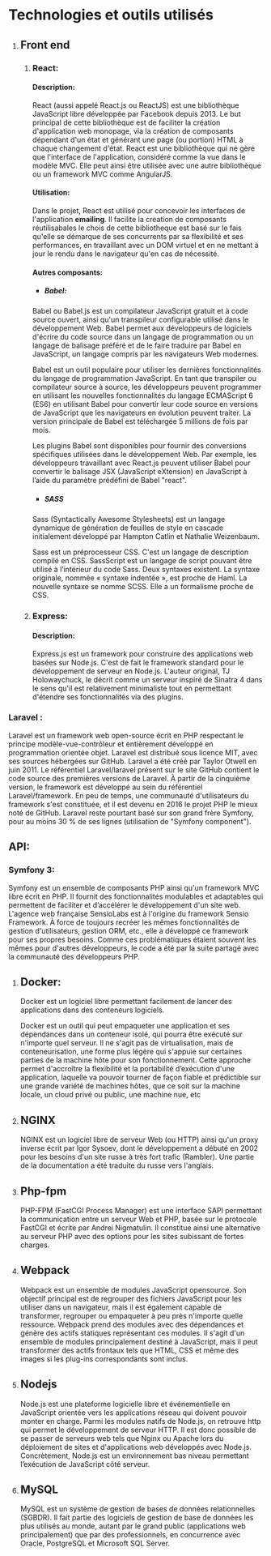 # Technologies et outils utilisés
1. ## Front end
    1. ### React:

        #### Description:
        React (aussi appelé React.js ou ReactJS) est une bibliothèque JavaScript libre développée par Facebook depuis 2013. Le but principal de cette bibliothèque est de faciliter la création d'application web monopage, via la création de composants dépendant d'un état et générant une page (ou portion) HTML à chaque changement d'état.
        React est une bibliothèque qui ne gère que l'interface de l'application, considéré comme la vue dans le modèle MVC. Elle peut ainsi être utilisée avec une autre bibliothèque ou un framework MVC comme AngularJS.

        #### Utilisation:
        Dans le projet, React est utilisé pour concevoir les interfaces de l'application **emailing**.
        Il facilite la creation de composants réutilisabales
        le chois de cette bibliotheque est basé sur le fais qu'elle se démarque de ses concurrents par sa flexibilité et ses performances, en travaillant avec un DOM virtuel et en ne mettant à jour le rendu dans le navigateur qu'en cas de nécessité.

        #### Autres composants:
        * ##### Babel:
        Babel ou Babel.js est un compilateur JavaScript gratuit et à code source ouvert, ainsi qu'un transpileur configurable utilisé dans le développement Web. Babel permet aux développeurs de logiciels d'écrire du code source dans un langage de programmation ou un langage de balisage préféré et de le faire traduire par Babel en JavaScript, un langage compris par les navigateurs Web modernes.

        Babel est un outil populaire pour utiliser les dernières fonctionnalités du langage de programmation JavaScript. En tant que transpiler ou compilateur source à source, les développeurs peuvent programmer en utilisant les nouvelles fonctionnalités du langage ECMAScript 6 (ES6) en utilisant Babel pour convertir leur code source en versions de JavaScript que les navigateurs en évolution peuvent traiter. La version principale de Babel est téléchargée 5 millions de fois par mois.

        Les plugins Babel sont disponibles pour fournir des conversions spécifiques utilisées dans le développement Web. Par exemple, les développeurs travaillant avec React.js peuvent utiliser Babel pour convertir le balisage JSX (JavaScript eXtension) en JavaScript à l’aide du paramètre prédéfini de Babel "react".

        * ##### SASS
        Sass (Syntactically Awesome Stylesheets) est un langage dynamique de génération de feuilles de style en cascade initialement développé par Hampton Catlin et Nathalie Weizenbaum.

        Sass est un préprocesseur CSS. C'est un langage de description compilé en CSS. SassScript est un langage de script pouvant être utilisé à l’intérieur du code Sass. Deux syntaxes existent. La syntaxe originale, nommée « syntaxe indentée », est proche de Haml. La nouvelle syntaxe se nomme SCSS. Elle a un formalisme proche de CSS.

    2. ### Express:
        #### Description:
        Express.js est un framework pour construire des applications web basées sur Node.js. C'est de fait le framework standard pour le développement de serveur en Node.js. L'auteur original, TJ Holowaychuck, le décrit comme un serveur inspiré de Sinatra 4 dans le sens qu'il est relativement minimaliste tout en permettant d'étendre ses fonctionnalités via des plugins.
        


### Laravel :
Laravel est un framework web open-source écrit en PHP respectant le principe modèle-vue-contrôleur et entièrement développé en programmation orientée objet. Laravel est distribué sous licence MIT, avec ses sources hébergées sur GitHub.
Laravel a été créé par Taylor Otwell en juin 2011.
Le référentiel Laravel/laravel présent sur le site GitHub contient le code source des premières versions de Laravel. À partir de la cinquième version, le framework est développé au sein du référentiel Laravel/framework.
En peu de temps, une communauté d'utilisateurs du framework s'est constituée, et il est devenu en 2016 le projet PHP le mieux noté de GitHub.
Laravel reste pourtant basé sur son grand frère Symfony, pour au moins 30 % de ses lignes (utilisation de "Symfony component").

## API:
### Symfony 3:
Symfony est un ensemble de composants PHP ainsi qu'un framework MVC libre écrit en PHP. Il fournit des fonctionnalités modulables et adaptables qui permettent de faciliter et d’accélérer le développement d'un site web.
L'agence web française SensioLabs est à l'origine du framework Sensio Framework. À force de toujours recréer les mêmes fonctionnalités de gestion d'utilisateurs, gestion ORM, etc., elle a développé ce framework pour ses propres besoins. Comme ces problématiques étaient souvent les mêmes pour d'autres développeurs, le code a été par la suite partagé avec la communauté des développeurs PHP.


1. ## Docker:
    Docker est un logiciel libre permettant facilement de lancer des applications dans des conteneurs logiciels.

    Docker est un outil qui peut empaqueter une application et ses dépendances dans un conteneur isolé, qui pourra être exécuté sur n'importe quel serveur. Il ne s'agit pas de virtualisation, mais de conteneurisation, une forme plus légère qui s'appuie sur certaines parties de la machine hôte pour son fonctionnement. Cette approche permet d'accroître la flexibilité et la portabilité d’exécution d'une application, laquelle va pouvoir tourner de façon fiable et prédictible sur une grande variété de machines hôtes, que ce soit sur la machine locale, un cloud privé ou public, une machine nue, etc
1. ## NGINX
    NGINX est un logiciel libre de serveur Web (ou HTTP) ainsi qu'un proxy inverse écrit par Igor Sysoev, dont le développement a débuté en 2002 pour les besoins d'un site russe à très fort trafic (Rambler). Une partie de la documentation a été traduite du russe vers l'anglais.
1. ## Php-fpm
    PHP-FPM (FastCGI Process Manager) est une interface SAPI permettant la communication entre un serveur Web et PHP, basée sur le protocole FastCGI et écrite par Andrei Nigmatulin. Il constitue ainsi une alternative au serveur PHP avec des options pour les sites subissant de fortes charges.
1. ## Webpack
    Webpack est un ensemble de modules JavaScript opensource. Son objectif principal est de regrouper des fichiers JavaScript pour les utiliser dans un navigateur, mais il est également capable de transformer, regrouper ou empaqueter à peu près n'importe quelle ressource. Webpack prend des modules avec des dépendances et génère des actifs statiques représentant ces modules. Il s'agit d'un ensemble de modules principalement destiné à JavaScript, mais il peut transformer des actifs frontaux tels que HTML, CSS et même des images si les plug-ins correspondants sont inclus.
1. ## Nodejs
    Node.js est une plateforme logicielle libre et événementielle en JavaScript orientée vers les applications réseau qui doivent pouvoir monter en charge.
    Parmi les modules natifs de Node.js, on retrouve http qui permet le développement de serveur HTTP. Il est donc possible de se passer de serveurs web tels que Nginx ou Apache lors du déploiement de sites et d'applications web développés avec Node.js.
    Concrètement, Node.js est un environnement bas niveau permettant l’exécution de JavaScript côté serveur.

1. ## MySQL
    MySQL est un système de gestion de bases de données relationnelles (SGBDR). Il fait partie des logiciels de gestion de base de données les plus utilisés au monde, autant par le grand public (applications web principalement) que par des professionnels, en concurrence avec Oracle, PostgreSQL et Microsoft SQL Server. 
